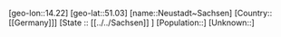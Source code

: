 ﻿---
location: [51.03,14.22]
mapzoom: [7,12] 
mapmarker: city 
type: City
tags:
- geo/City


SpocWebEntityId: 32860
isDeleted: false
confidential: public

---
[geo-lon::14.22]
[geo-lat::51.03]
[name::Neustadt~Sachsen]
[Country::[[Germany]]]
[State :: [[../../Sachsen]] ]
[Population::]
[Unknown::]

